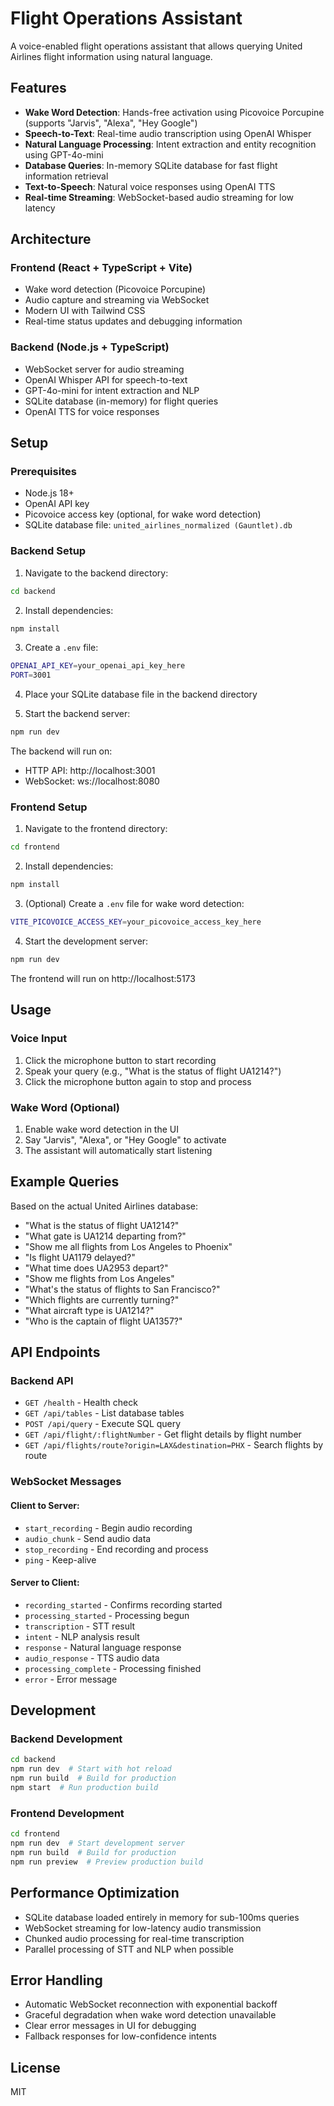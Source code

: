 # Flight Operations Assistant

A voice-enabled flight operations assistant that allows querying United Airlines flight information using natural language.

## Features

- **Wake Word Detection**: Hands-free activation using Picovoice Porcupine (supports "Jarvis", "Alexa", "Hey Google")
- **Speech-to-Text**: Real-time audio transcription using OpenAI Whisper
- **Natural Language Processing**: Intent extraction and entity recognition using GPT-4o-mini
- **Database Queries**: In-memory SQLite database for fast flight information retrieval
- **Text-to-Speech**: Natural voice responses using OpenAI TTS
- **Real-time Streaming**: WebSocket-based audio streaming for low latency

## Architecture

### Frontend (React + TypeScript + Vite)
- Wake word detection (Picovoice Porcupine)
- Audio capture and streaming via WebSocket
- Modern UI with Tailwind CSS
- Real-time status updates and debugging information

### Backend (Node.js + TypeScript)
- WebSocket server for audio streaming
- OpenAI Whisper API for speech-to-text
- GPT-4o-mini for intent extraction and NLP
- SQLite database (in-memory) for flight queries
- OpenAI TTS for voice responses

## Setup

### Prerequisites
- Node.js 18+
- OpenAI API key
- Picovoice access key (optional, for wake word detection)
- SQLite database file: `united_airlines_normalized (Gauntlet).db`

### Backend Setup

1. Navigate to the backend directory:
```bash
cd backend
```

2. Install dependencies:
```bash
npm install
```

3. Create a `.env` file:
```bash
OPENAI_API_KEY=your_openai_api_key_here
PORT=3001
```

4. Place your SQLite database file in the backend directory

5. Start the backend server:
```bash
npm run dev
```

The backend will run on:
- HTTP API: http://localhost:3001
- WebSocket: ws://localhost:8080

### Frontend Setup

1. Navigate to the frontend directory:
```bash
cd frontend
```

2. Install dependencies:
```bash
npm install
```

3. (Optional) Create a `.env` file for wake word detection:
```bash
VITE_PICOVOICE_ACCESS_KEY=your_picovoice_access_key_here
```

4. Start the development server:
```bash
npm run dev
```

The frontend will run on http://localhost:5173

## Usage

### Voice Input
1. Click the microphone button to start recording
2. Speak your query (e.g., "What is the status of flight UA1214?")
3. Click the microphone button again to stop and process

### Wake Word (Optional)
1. Enable wake word detection in the UI
2. Say "Jarvis", "Alexa", or "Hey Google" to activate
3. The assistant will automatically start listening

## Example Queries

Based on the actual United Airlines database:

- "What is the status of flight UA1214?"
- "What gate is UA1214 departing from?"
- "Show me all flights from Los Angeles to Phoenix"
- "Is flight UA1179 delayed?"
- "What time does UA2953 depart?"
- "Show me flights from Los Angeles"
- "What's the status of flights to San Francisco?"
- "Which flights are currently turning?"
- "What aircraft type is UA1214?"
- "Who is the captain of flight UA1357?"

## API Endpoints

### Backend API

- `GET /health` - Health check
- `GET /api/tables` - List database tables
- `POST /api/query` - Execute SQL query
- `GET /api/flight/:flightNumber` - Get flight details by flight number
- `GET /api/flights/route?origin=LAX&destination=PHX` - Search flights by route

### WebSocket Messages

#### Client to Server:
- `start_recording` - Begin audio recording
- `audio_chunk` - Send audio data
- `stop_recording` - End recording and process
- `ping` - Keep-alive

#### Server to Client:
- `recording_started` - Confirms recording started
- `processing_started` - Processing begun
- `transcription` - STT result
- `intent` - NLP analysis result
- `response` - Natural language response
- `audio_response` - TTS audio data
- `processing_complete` - Processing finished
- `error` - Error message

## Development

### Backend Development
```bash
cd backend
npm run dev  # Start with hot reload
npm run build  # Build for production
npm start  # Run production build
```

### Frontend Development
```bash
cd frontend
npm run dev  # Start development server
npm run build  # Build for production
npm run preview  # Preview production build
```

## Performance Optimization

- SQLite database loaded entirely in memory for sub-100ms queries
- WebSocket streaming for low-latency audio transmission
- Chunked audio processing for real-time transcription
- Parallel processing of STT and NLP when possible

## Error Handling

- Automatic WebSocket reconnection with exponential backoff
- Graceful degradation when wake word detection unavailable
- Clear error messages in UI for debugging
- Fallback responses for low-confidence intents

## License

MIT